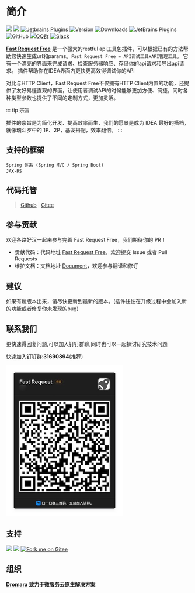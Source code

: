 # 简介
[![](https://badgen.net/badge/Github/fast-request/21D789?icon=github)](https://github.com/dromara/fast-request)
[![](https://img.shields.io/static/v1?label=Gitee&message=fast-request&color=FF318C&logo=gitee)](https://gitee.com/dromara/fast-request)
[![Jetbrains Plugins][plugin-img]][plugin]
![Version](https://img.shields.io/jetbrains/plugin/v/16988?logo=IntelliJ%20IDEA)
![Downloads](https://img.shields.io/jetbrains/plugin/d/16988?color=FE2857)
![JetBrains Plugins](https://img.shields.io/jetbrains/plugin/r/rating/16988)
![GitHub](https://img.shields.io/github/license/dromara/fast-request?color=087CFA)
[![QQ群](https://img.shields.io/badge/chat-QQ群:754131222-46BC99.svg?logo=Tencent%20QQ)](https://qm.qq.com/cgi-bin/qm/qr?k=1OEJ5QST4zoEUv0x0OvOmC3TUfAIZXAO)
[![Slack](https://img.shields.io/badge/Slack-%23Fast--Request-DD1265?logo=Slack)](https://fastrequest.slack.com)

[**Fast Request Free**](https://plugins.jetbrains.com/plugin/16988-fast-request)  是一个强大的restful
api工具包插件，可以根据已有的方法帮助您快速生成url和params。`Fast Request Free = API调试工具+API管理工具`。 它有一个漂亮的界面来完成请求、检查服务器响应、存储你的api请求和导出api请求。
插件帮助你在IDEA界面内更快更高效得调试你的API

对比与HTTP Client，Fast Request Free不仅拥有HTTP Client内置的功能，还提供了友好易懂直观的界面，让使用者调试API的时候能够更加方便、简捷，同时各种类型参数也提供了不同的定制方式，更加灵活。

::: tip 宗旨
  
插件的宗旨是为简化开发、提高效率而生，我们的愿景是成为 IDEA 最好的搭档，就像魂斗罗中的 1P、2P，基友搭配，效率翻倍。
:::

## 支持的框架

```
Spring 体系 (Spring MVC / Spring Boot)
JAX-RS
```

## 代码托管

> [Github](https://github.com/dromara/fast-request) | [Gitee](https://gitee.com/dromara/fast-request)

## 参与贡献

欢迎各路好汉一起来参与完善 Fast Request Free，我们期待你的 PR！

* 贡献代码：代码地址 [Fast Request Free](https://github.com/dromara/fast-request)，欢迎提交 Issue 或者 Pull Requests
* 维护文档：文档地址 [Document](https://github.com/dromara/fast-request/docs)，欢迎参与翻译和修订

## 建议

如果有新版本出来，请尽快更新到最新的版本。(插件往往在升级过程中会加入新的功能或者修复你未发现的bug)

## 联系我们

更快速得回复问题,可以加入钉钉群聊,同时也可以一起探讨研究技术问题

快速加入钉钉群:**31690894**(推荐)

![](../.vuepress/public/img/dingding.jpg)

[comment]: <> ([![QQ群]&#40;https://img.shields.io/badge/chat-QQ群:754131222-46BC99.svg?logo=Tencent%20QQ&#41;]&#40;https://qm.qq.com/cgi-bin/qm/qr?k=1OEJ5QST4zoEUv0x0OvOmC3TUfAIZXAO&#41;)

## 支持

<a href="https://www.jetbrains.com"><img src="https://resources.jetbrains.com/storage/products/company/brand/logos/jb_beam.svg" width = "10%" /></a>
<a href="https://www.jetbrains.com/idea"><img src="https://resources.jetbrains.com/storage/products/company/brand/logos/IntelliJ_IDEA_icon.svg" width = "10%" /></a>
<a href='https://gitee.com/dromara/fast-request'><img src='https://gitee.com/dromara/fast-request/widgets/widget_3.svg' width = "15%" alt='Fork me on Gitee'></img></a>

## 组织

[**Dromara**](https://dromara.org/zh/) **致力于微服务云原生解决方案**


[plugin]: https://plugins.jetbrains.com/plugin/16988

[plugin-img]: https://img.shields.io/badge/plugin-Restful_Fast_Request-x.svg?logo=IntelliJ%20IDEA